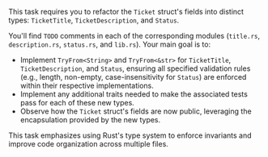 This task requires you to refactor the `Ticket` struct's fields into distinct types: `TicketTitle`, `TicketDescription`, and `Status`.

You'll find `TODO` comments in each of the corresponding modules (`title.rs`, `description.rs`, `status.rs`, and `lib.rs`). Your main goal is to:

- Implement `TryFrom<String>` and `TryFrom<&str>` for `TicketTitle`, `TicketDescription`, and `Status`, ensuring all specified validation rules (e.g., length, non-empty, case-insensitivity for `Status`) are enforced within their respective implementations.
- Implement any additional traits needed to make the associated tests pass for each of these new types.
- Observe how the `Ticket` struct's fields are now public, leveraging the encapsulation provided by the new types.

This task emphasizes using Rust's type system to enforce invariants and improve code organization across multiple files.